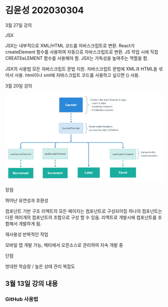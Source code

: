 # 김윤성 202030304

3월 27일 강의

JSX

JSX는 내부적으로 XML/HTML 코드를 자바스크립트로 변환.
React가 createElement 함수를 사용하여 자동으로 자바스크립트로 변환.
JS 작업 시에 직접 CREATEeLEMENT 함수를 사용해야 함.
JSX는 가독성을 높여주는 역할을 함.

JSX의 사용법
모든 자바스크립트 문법 지원.
자바스크립트 문법에 XML과 HTML을 섞어서 사용.
html이나 xml에 자바스크립트 코드를 사용하고 싶으면 () 사용.

3월 20일 강의

![alt text](image.png)

장점

뛰어난 유연성과 호환성

컴포넌트 기반 구조
리엑트의 모든 페이지는 컴포넌트로 구성되어짐
하나의 컴포넌트는 다른 여러개의 컴포넌트의 조합으로 구성 할 수 있음.
리엑트로 개발시에 컴포넌트를 조합해서 개발하게 됨.

재사용성
반복적인 작업

모바일 앱 개발 가능, 메타에서 오픈소스로 관리하여 지속 개발 중

단점

방대한 학습량 / 높은 상태 관리 복잡도

## 3월 13일 강의 내용
### GitHub 사용법
